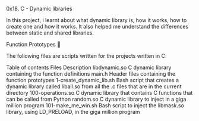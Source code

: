 0x18. C - Dynamic libraries

In this project, i learnt about what dynamic library is, how it works, how to create one and how it works. It also helped me understand the differences between static and shared libraries.

Function Prototypes 💾

The following files are scripts written for the projects written in C:


Table of contents
Files	Description
libdynamic.so	C dynamic library containing the function definitions
main.h	Header files containing the function prototypes
1-create_dynamic_lib.sh	Bash script that creates a dynamic library called liball.so from all the .c files that are in the current directory
100-operations.so	C dynamic library that contains C functions that can be called from Python
random.so	C dynamic library to inject in a giga million program
101-make_me_win.sh	Bash script to inject the libmask.so library, using LD_PRELOAD, in the giga million program
